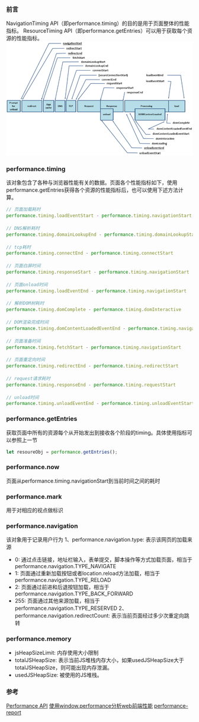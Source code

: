 ### 前言
NavigationTiming API（即performance.timing）的目的是用于页面整体的性能指标。
ResourceTiming API（即performance.getEntries）可以用于获取每个资源的性能指标。
![页面加载时序图](../image/timing-overview.png)

### performance.timing
该对象包含了各种与浏览器性能有关的数据。页面各个性能指标如下，使用performance.getEntries获得各个资源的性能指标后，也可以使用下述方法计算。
```js
// 页面加载耗时
performance.timing.loadEventStart - performance.timing.navigationStart

// DNS解析耗时
performance.timing.domainLookupEnd - performance.timing.domainLookupStart

// tcp耗时
performance.timing.connectEnd - performance.timing.connectStart

// 页面白屏时间
performance.timing.responseStart - performance.timing.navigationStart

// 页面onload时间
performance.timing.loadEventEnd - performance.timing.navigationStart

// 解析DOM树耗时
performance.timing.domComplete - performance.timing.domInteractive

// DOM渲染完成时间
performance.timing.domContentLoadedEventEnd - performance.timing.navigationStart

// 页面准备时间
performance.timing.fetchStart - performance.timing.navigationStart

// 页面重定向时间
performance.timing.redirectEnd - performance.timing.redirectStart

// request请求耗时
performance.timing.responseEnd - performance.timing.requestStart

// unload时间
performance.timing.unloadEventEnd - performance.timing.unloadEventStart
```

### performance.getEntries
获取页面中所有的资源每个从开始发出到接收各个阶段的timing。具体使用指标可以参照上一节
```js
let resoureObj = performance.getEntries();
```

### performance.now
页面从performance.timing.navigationStart到当前时间之间的耗时

### performance.mark
用于对相应的视点做标识

### performance.navigation
该对象用于记录用户行为
1、performance.navigation.type: 表示该网页的加载来源
- 0: 通过点击链接，地址栏输入，表单提交，脚本操作等方式加载页面，相当于performance.navigation.TYPE_NAVIGATE
- 1: 页面通过重新加载按钮或者location.reload方法加载，相当于performance.navigation.TYPE_RELOAD
- 2: 页面通过前进和后退按钮加载，相当于performance.navigation.TYPE_BACK_FORWARD
- 255: 页面通过其他来源加载，相当于performance.navigation.TYPE_RESERVED
2、performance.navigation.redirectCount: 表示当前页面经过多少次重定向跳转

### performance.memory
- jsHeapSizeLimit: 内存使用大小限制
- totalJSHeapSize: 表示当前JS堆栈内存大小，如果usedJSHeapSize大于totalJSHeapSize，则可能出现内存泄漏。
- usedJSHeapSize: 被使用的JS堆栈。

### 参考
[Performance API](http://javascript.ruanyifeng.com/bom/performance.html)
[使用window.performance分析web前端性能](http://www.bubuko.com/infodetail-1228020.html)
[performance-report](https://github.com/wangweianger/performance-report/blob/master/src/performance-report.js)
